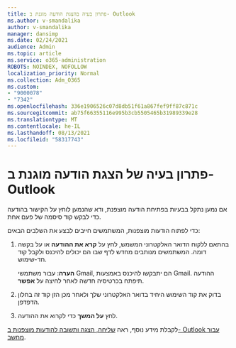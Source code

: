 ```yaml
---
title: פתרון בעיה בהצגת הודעה מוגנת ב- Outlook
ms.author: v-smandalika
author: v-smandalika
manager: dansimp
ms.date: 02/24/2021
audience: Admin
ms.topic: article
ms.service: o365-administration
ROBOTS: NOINDEX, NOFOLLOW
localization_priority: Normal
ms.collection: Adm_O365
ms.custom:
- "9000078"
- "7342"
ms.openlocfilehash: 336e1906526c07d8db51f61a867fef9ff87c871c
ms.sourcegitcommit: ab75f66355116e995b3cb5505465b31989339e28
ms.translationtype: MT
ms.contentlocale: he-IL
ms.lasthandoff: 08/13/2021
ms.locfileid: "58317743"
---
```

# <a name="fix-problem-of-viewing-protected-message-in-outlook"></a>פתרון בעיה של הצגת הודעה מוגנת ב- Outlook

אם נמען נתקל בבעיות בפתיחת הודעה מוצפנת, ודא שהנמען לוחץ על הקישור בהודעה כדי לבקש קוד סיסמה של פעם אחת.

כדי לפתוח הודעות מוצפנות, המשתמשים חייבים לבצע את השלבים הבאים:

1. בהתאם ללקוח הדואר האלקטרוני המשמש, לחץ על **קרא את ההודעה** או על בקשה דומה. המשתמשים מנותבים מחדש לדף שבו הם יכולים להיכנס ולקבל קוד חד-שימוש.

    **הערה**: עבור משתמשי Gmail, הם יתבקשו להיכנס באמצעות Gmail. ההודעה תיפתח בכרטיסיה חדשה לאחר לחיצה על **אפשר**.

2. בדוק את קוד השימוש היחיד בדואר האלקטרוני שלך ולאחר מכן הזן קוד זה בחלון הדפדפן.

3. לחץ **על המשך** כדי לקרוא את ההודעה.

לקבלת מידע נוסף, ראה [שליחה, הצגה ותשובה להודעות מוצפנות ב- Outlook עבור מחשב](https://support.microsoft.com/topic/send-view-and-reply-to-encrypted-messages-in-outlook-for-pc-eaa43495-9bbb-4fca-922a-df90dee51980).


